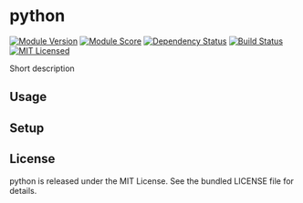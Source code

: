 python
==============

[![Module Version](https://img.shields.io/puppetforge/v/akerl/python.svg)](https://forge.puppetlabs.com/akerl/python)
[![Module Score](https://img.shields.io/puppetforge/f/akerl/python.svg)](https://forge.puppetlabs.com/akerl/python/scores)
[![Dependency Status](https://img.shields.io/gemnasium/akerl/python.svg)](https://gemnasium.com/akerl/python)
[![Build Status](https://img.shields.io/travis/akerl/python.svg)](https://travis-ci.org/akerl/python)
[![MIT Licensed](https://img.shields.io/badge/license-MIT-green.svg)](https://tldrlegal.com/license/mit-license)

Short description

## Usage

## Setup

## License

python is released under the MIT License. See the bundled LICENSE file for details.

